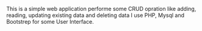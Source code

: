 This is a simple web application performe some CRUD opration like adding, reading, updating existing data and deleting data
I use PHP, Mysql and Bootstrep for some User Interface.
